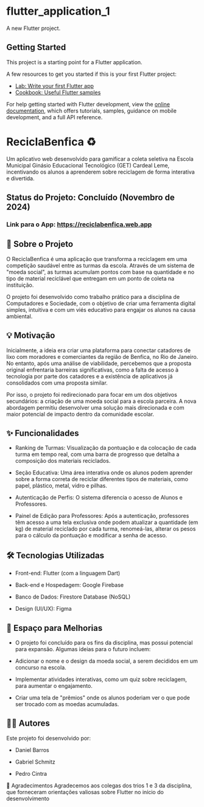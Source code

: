 # flutter_application_1

A new Flutter project.

## Getting Started

This project is a starting point for a Flutter application.

A few resources to get you started if this is your first Flutter project:

- [Lab: Write your first Flutter app](https://docs.flutter.dev/get-started/codelab)
- [Cookbook: Useful Flutter samples](https://docs.flutter.dev/cookbook)

For help getting started with Flutter development, view the
[online documentation](https://docs.flutter.dev/), which offers tutorials,
samples, guidance on mobile development, and a full API reference.

# ReciclaBenfica ♻️
Um aplicativo web desenvolvido para gamificar a coleta seletiva na Escola Municipal Ginásio Educacional Tecnológico (GET) Cardeal Leme, incentivando os alunos a aprenderem sobre reciclagem de forma interativa e divertida.


## Status do Projeto: Concluído (Novembro de 2024) 

### Link para o App: https://reciclabenfica.web.app 

## 🎯 Sobre o Projeto
O ReciclaBenfica é uma aplicação que transforma a reciclagem em uma competição saudável entre as turmas da escola. Através de um sistema de "moeda social", as turmas acumulam pontos com base na quantidade e no tipo de material reciclável que entregam em um ponto de coleta na instituição.

O projeto foi desenvolvido como trabalho prático para a disciplina de Computadores e Sociedade, com o objetivo de criar uma ferramenta digital simples, intuitiva e com um viés educativo para engajar os alunos na causa ambiental.



## 💡 Motivação
Inicialmente, a ideia era criar uma plataforma para conectar catadores de lixo com moradores e comerciantes da região de Benfica, no Rio de Janeiro. No entanto, após uma análise de viabilidade, percebemos que a proposta original enfrentaria barreiras significativas, como a falta de acesso à tecnologia por parte dos catadores e a existência de aplicativos já consolidados com uma proposta similar.



Por isso, o projeto foi redirecionado para focar em um dos objetivos secundários: a criação de uma moeda social para a escola parceira. A nova abordagem permitiu desenvolver uma solução mais direcionada e com maior potencial de impacto dentro da comunidade escolar.

## ✨ Funcionalidades

- Ranking de Turmas: Visualização da pontuação e da colocação de cada turma em tempo real, com uma barra de progresso que detalha a composição dos materiais reciclados.




- Seção Educativa: Uma área interativa onde os alunos podem aprender sobre a forma correta de reciclar diferentes tipos de materiais, como papel, plástico, metal, vidro e pilhas.



- Autenticação de Perfis: O sistema diferencia o acesso de Alunos e Professores.


- Painel de Edição para Professores: Após a autenticação, professores têm acesso a uma tela exclusiva onde podem atualizar a quantidade (em kg) de material reciclado por cada turma, renomeá-las, alterar os pesos para o cálculo da pontuação e modificar a senha de acesso.


## 🛠️ Tecnologias Utilizadas

- Front-end: Flutter (com a linguagem Dart) 


- Back-end e Hospedagem: Google Firebase 


- Banco de Dados: Firestore Database (NoSQL) 


- Design (UI/UX): Figma 

## 🔮 Espaço para Melhorias
- O projeto foi concluído para os fins da disciplina, mas possui potencial para expansão. Algumas ideias para o futuro incluem:

- Adicionar o nome e o design da moeda social, a serem decididos em um concurso na escola.

- Implementar atividades interativas, como um quiz sobre reciclagem, para aumentar o engajamento.

- Criar uma tela de "prêmios" onde os alunos poderiam ver o que pode ser trocado com as moedas acumuladas.

## 👨‍💻 Autores
Este projeto foi desenvolvido por:

- Daniel Barros

- Gabriel Schmitz

- Pedro Cintra



🤝 Agradecimentos
Agradecemos aos colegas dos trios 1 e 3 da disciplina, que forneceram orientações valiosas sobre Flutter no início do desenvolvimento
